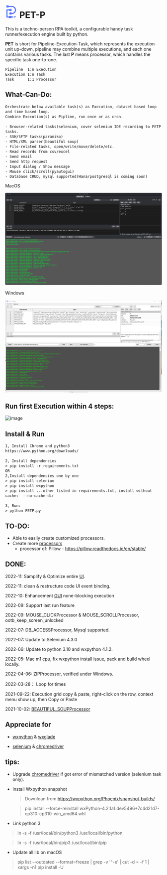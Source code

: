 # ![image](./image/petp_small.png) PET-P

This is a techno-person RPA toolkit, a configurable handy task runner/execution engine built by python.

**PET** is short for Pipeline-Execution-Task, which represents the execution unit up-down, pipeline may combine multiple
executions,
and each one contains various tasks. The last **P** means processor, which handles the specific task one-to-one.

    Pipeline  1:n Execution
    Execution 1:n Task
    Task      1:1 Processor

## What-Can-Do:

    Orchestrate below available task(s) as Execution, dataset based loop and time based loop. 
    Combine Execution(s) as Pipline, run once or as cron.

    - Browser-related tasks(selenium, cover selenium IDE recording to PETP tasks.
    - SSH/SFTP tasks(paramiko)
    - HTML/XML parser(beautiful soup)
    - File-related tasks, open/write/move/delete/etc.
    - Read records from csv/excel
    - Send email
    - Send http request
    - Input dialog / Show message
    - Mouse click/scroll(pyautogui)
    - Database CRUD, mysql supported(Hana/postgresql is coming soon)

MacOS

![image](https://raw.githubusercontent.com/lorisunjunbin/petp/master/image/PETP_overview.png)

Windows

![image](https://raw.githubusercontent.com/lorisunjunbin/petp/master/image/PETP_overview_windows.png)

## Run first Execution within 4 steps:

![image](https://raw.githubusercontent.com/lorisunjunbin/petp/master/image/user_manual.png)

## Install & Run

    1, Install Chrome and python3
    https://www.python.org/downloads/

    2, Install dependencies
    > pip install -r requirements.txt
    OR 
    2,Install dependencies one by one 
    > pip install selenium
    > pip install wxpython
    > pip install ...other listed in requirements.txt, install without cache:  --no-cache-dir 
    
    3, Run: 
    > python PETP.py

## TO-DO:

- Able to easily create customized processors.
- Create more [processors](./core/processors)
    - processor of: Pillow - https://pillow.readthedocs.io/en/stable/

## DONE:

2022-11: Samplify & Optimize entire [UI](./mvp/view).

2022-11: clean & restructure code UI event binding.  

2022-10: Enhancement [GUI](./mvp) none-blocking execution

2022-09: Support last run feature

2022-09: MOUSE_CLICKProcessor & MOUSE_SCROLLProcessor, ootb_keep_screen_unlocked

2022-07: DB_ACCESSProcessor, Mysql supported.

2022-07: Update to Selenium 4.3.0

2022-06: Update to python 3.10 and wxpython 4.1.2.

2022-05: Mac m1 cpu, fix wxpython install issue, pack and build wheel locally.

2022-04-06: ZIPProcessor, verified under Windows.

2022-03-28： Loop for times

2021-09-22: Execution grid copy & paste, right-click on the row, context menu show up, then Copy or Paste

2021-10-02: [BEAUTIFUL_SOUPProcessor](./core/processors/BEAUTIFUL_SOUPProcessor.py)

## Appreciate for

- [wxpython](https://www.wxpython.org/) & [wxglade](https://wxglade.sourceforge.net/)

- [selenium](https://selenium-python.readthedocs.io/) & [chromedriver](https://chromedriver.chromium.org/downloads)

## tips:

- Upgrade [chromedriver](https://chromedriver.chromium.org/downloads) if got error of mismatched version (selenium task
  only).

- Install Wxpython snapshot

  > Downloan from https://wxpython.org/Phoenix/snapshot-builds/

  > pip install --force-reinstall wxPython-4.2.1a1.dev5496+7c4d21d7-cp310-cp310-win_amd64.whl

- Link python 3

> ln -s -f /usr/local/bin/python3 /usr/local/bin/python

> ln -s -f /usr/local/bin/pip3 /usr/local/bin/pip

- Update all lib on macOS

> pip list --outdated --format=freeze | grep -v '^\-e' | cut -d = -f 1 | xargs -n1 pip install -U
  
  